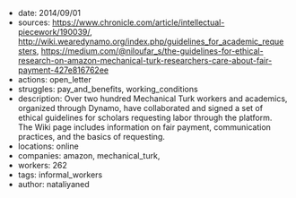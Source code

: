 - date: 2014/09/01
- sources: https://www.chronicle.com/article/intellectual-piecework/190039/, http://wiki.wearedynamo.org/index.php/guidelines_for_academic_requesters, https://medium.com/@niloufar_s/the-guidelines-for-ethical-research-on-amazon-mechanical-turk-researchers-care-about-fair-payment-427e816762ee
- actions: open_letter
- struggles: pay_and_benefits, working_conditions
- description: Over two hundred Mechanical Turk workers and academics, organized through Dynamo, have collaborated and signed a set of ethical guidelines for scholars requesting labor through the platform. The Wiki page includes information on fair payment, communication practices, and the basics of requesting.
- locations: online
- companies: amazon, mechanical_turk, 
- workers: 262
- tags: informal_workers
- author: nataliyaned
